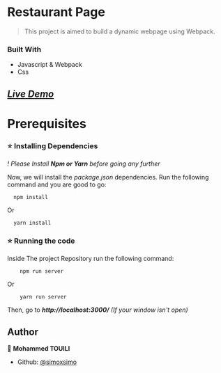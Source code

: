 # **Restaurant Page**

> This project is aimed to build a dynamic webpage using Webpack.

### Built With

- Javascript & Webpack
- Css

## **_[Live Demo](#)_**

# Prerequisites

### ⭐️ Installing Dependencies

_! Please Install **Npm or Yarn** before going any further_

Now, we will install the _package.json_ dependencies. Run the following command and you are good to go:

```
  npm install
```
Or
```
  yarn install
```

### ⭐️ Running the code

Inside The project Repository run the following command:

```
    npm run server
```
Or
```
    yarn run server
```

Then, go to **_http://localhost:3000/_** _(If your window isn't open)_

## **Author**

👤 **Mohammed TOUILI**

- Github: [@simoxsimo](https://github.com/simoxsimo)
